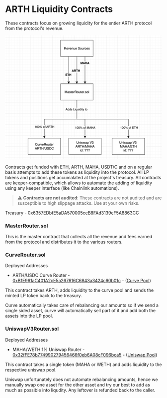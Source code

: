 # ARTH Liquidity Contracts

These contracts focus on growing liquidity for the entier ARTH protocol from the protocol's revenue.

![Liquidity Router](./router.png "Liquidity Router flow")

Contracts get funded with ETH, ARTH, MAHA, USDT/C and on a regular basis attempts to add these tokens as liquidity into the protocol. All LP tokens and positions get accumalated at the project's treasury. All contracts are keeper-compatible, which allows to automate the adding of liquidity using any keeper interface (like Chainlink automations).

> :warning: **Contracts are not audited**: These contracts are not audited and are susceptible to high slippage attacks. Use at your own risks.

Treasury - [0x6357EDbfE5aDA570005ceB8FAd3139eF5A8863CC](https://etherscan.io/address/0x6357EDbfE5aDA570005ceB8FAd3139eF5A8863CC)

### MasterRouter.sol

This is the master contract that collects all the revenue and fees earned from the protocol and distributes it to the various routers.

### CurveRouter.sol

Deployed Addresses

- ARTH/USDC Curve Router - [0xB1E961aC401A2cE5a267616C6843a3424c60b01c](https://etherscan.io/address/0xB1E961aC401A2cE5a267616C6843a3424c60b01c) - ([Curve Pool](https://curve.fi/#/ethereum/pools/factory-crypto-185/deposit))

This contract takes ARTH, adds liquidity to the curve pool and sends the minted LP token back to the treasury.

Curve automatically takes care of rebalancing our amounts so if we send a single sided asset, curve will automatically sell part of it and add both the assets into the LP pool.

### UniswapV3Router.sol

Deployed Addresses

- MAHA/WETH 1% Uniswap Router - [0x32fFE78b774990279456466f0eb6A08cF096bca5](https://etherscan.io/address/0x32ffe78b774990279456466f0eb6a08cf096bca5) - ([Uniswap Pool](https://info.uniswap.org/#/pools/0xb28ddf1ee8ee014eafbecd8de979ac8d297931c7))

This contract takes a single token (MAHA or WETH) and adds liquidity to the respective uniswap pool.

Uniswap unfortunately does not automate rebalancing amounts, hence we manually swap one asset for the other asset and try our best to add as much as possible into liqudity. Any leftover is refunded back to the caller.
